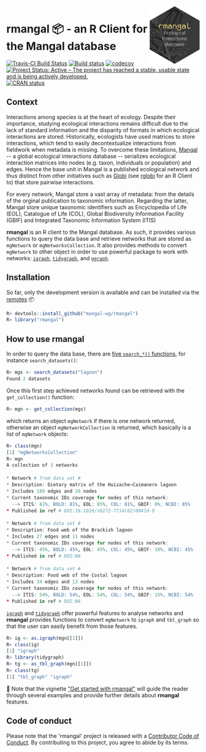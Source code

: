 <img src="man/figures/rmangal.png" width="130" align="right"/>

# rmangal :package: - an R Client for the Mangal database

[![Travis-CI Build Status](https://travis-ci.org/mangal-wg/rmangal.svg?branch=master)](https://travis-ci.org/mangal-wg/rmangal)
[![Build status](https://ci.appveyor.com/api/projects/status/mibs2ni969xiqgrd?svg=true)](https://ci.appveyor.com/project/KevCaz/rmangal)
[![codecov](https://codecov.io/gh/mangal-wg/rmangal/branch/master/graph/badge.svg)](https://codecov.io/gh/mangal-wg/rmangal)
[![Project Status: Active – The project has reached a stable, usable state and is being actively developed.](https://www.repostatus.org/badges/latest/active.svg)](https://www.repostatus.org/#active)
[![CRAN status](https://www.r-pkg.org/badges/version/rmangal)](http://www.r-pkg.org/badges/version/rmangal)


## Context

Interactions among species is at the heart of ecology. Despite their importance,
studying ecological interactions remains difficult due to the lack of standard
information and the disparity of formats in which ecological interactions are
stored. Historically, ecologists have used matrices to store interactions, which
tend to easily decontextualize interactions from fieldwork when metadata is
missing. To overcome these limitations, [Mangal](https://mangal.io/#/) -- a
global ecological interactions database -- serializes ecological interaction
matrices into nodes (e.g. taxon, individuals or population) and edges. Hence the
base unit in Mangal is a published ecological network and thus distinct from
other initiatives such as [Globi](https://www.globalbioticinteractions.org/)
(see [rglobi](https://github.com/ropensci/rglobi) for an R Client to) that store
pairwise interactions.

For every network, Mangal store a vast array of metadata: from the details
of the orginal publication to taxonomic information. Regarding the latter, Mangal store unique taxonomic identifiers such as Encyclopedia
of Life (EOL), Catalogue of Life (COL), Global Biodiversity Information Facility
(GBIF) and Integrated Taxonomic Information System (ITIS)

**rmangal** is an R client to the Mangal database. As such, it provides various functions to query the data base and retrieve networks that are stored as
`mgNetwork` or `mgNetworksCollection`. It also provides methods to convert `mgNetwork` to other object in order to use powerful package to work with networks: [`igraph`](https://igraph.org/r/), [`tidygraph`](https://github.com/thomasp85/tidygraph), and [`ggraph`](https://github.com/thomasp85/ggraph).




## Installation

So far, only the development version is available and can be installed via the [remotes](https://cran.r-project.org/web/packages/remotes/index.html) :package:

```r
R> devtools::install_github("mangal-wg/rmangal")
R> library("rmangal")
```


## How to use rmangal

In order to query the data base, there are [five `search_*()` functions](), for instance `search_datasets()`:

```r
R> mgs <- search_datasets("lagoon")
Found 2 datasets
```

Once this first step achieved networks found can be retrieved with the `get_collection()` function:

```r
R> mgn <- get_collection(mgs)
```

which returns an object `mgNetwork` if there is one network returned, otherwise
an object `mgNetworkCollection` is returned, which basically is a list of
`mgNetwork` objects:


```r
R> class(mgn)
[1] "mgNetworksCollection"
R> mgn
A collection of 3 networks

* Network # from data set #
* Description: Dietary matrix of the Huizache–Caimanero lagoon
* Includes 189 edges and 26 nodes
* Current taxonomic IDs coverage for nodes of this network:
  --> ITIS: 81%, BOLD: 81%, EOL: 85%, COL: 81%, GBIF: 0%, NCBI: 85%
* Published in ref # DOI:10.1016/s0272-7714(02)00410-9

* Network # from data set #
* Description: Food web of the Brackish lagoon
* Includes 27 edges and 11 nodes
* Current taxonomic IDs coverage for nodes of this network:
  --> ITIS: 45%, BOLD: 45%, EOL: 45%, COL: 45%, GBIF: 18%, NCBI: 45%
* Published in ref # DOI:NA

* Network # from data set #
* Description: Food web of the Costal lagoon
* Includes 34 edges and 13 nodes
* Current taxonomic IDs coverage for nodes of this network:
  --> ITIS: 54%, BOLD: 54%, EOL: 54%, COL: 54%, GBIF: 15%, NCBI: 54%
* Published in ref # DOI:NA
```

[`igraph`](https://igraph.org/r/) and
[`tidygraph`](https://github.com/thomasp85/tidygraph) offer powerful features to
analyse networks and **rmangal** provides functions to convert `mgNetwork` to
`igraph` and `tbl_graph` so that the user can easily benefit from those
features.

```r
R> ig <- as.igraph(mgn[[1]])
R> class(ig)
[1] "igraph"
R> library(tidygraph)
R> tg <- as_tbl_graph(mgn[[1]])
R> class(tg)
[1] "tbl_graph" "igraph"
```

:book: Note that the vignette ["Get started with
rmangal"](https://mangal-wg.github.io/rmangal/articles/rmangal.html) will guide
the reader through several examples and provide further details about **rmangal** features.



## Code of conduct

Please note that the 'rmangal' project is released with a [Contributor Code of Conduct](CODE_OF_CONDUCT.md). By contributing to this project, you agree to abide by its terms.
